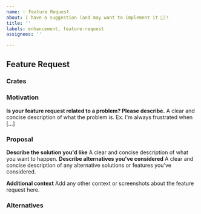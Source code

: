 ```yaml
---
name: 💡 Feature Request
about: I have a suggestion (and may want to implement it 🙂)!
title: ''
labels: enhancement, feature-request
assignees: ''

---
```


## Feature Request

### Crates

<!--
If known, please specify the tracing crate or crates the new feature should
be added to. Otherwise, delete this section.
-->

### Motivation
<!--
Please describe the use case(s) or other motivation for the new feature.
-->
**Is your feature request related to a problem? Please describe.**
A clear and concise description of what the problem is. Ex. I'm always frustrated when [...]

### Proposal
<!--
How should the new feature be implemented, and why? Add any considered
drawbacks.
-->
**Describe the solution you'd like**
A clear and concise description of what you want to happen.
**Describe alternatives you've considered**
A clear and concise description of any alternative solutions or features you've considered.

**Additional context**
Add any other context or screenshots about the feature request here.

### Alternatives

<!--
Are there other ways to solve this problem that you've considered? What are
their potential drawbacks? Why was the proposed solution chosen over these
alternatives?
-->
